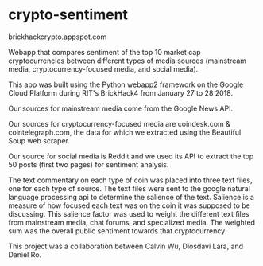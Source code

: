 # crypto-sentiment

brickhackcrypto.appspot.com

Webapp that compares sentiment of the top 10 market cap cryptocurrencies between different types of media sources (mainstream media, cryptocurrency-focused media, and social media).

This app was built using the Python webapp2 framework on the Google Cloud Platform during RIT's BrickHack4 from January 27 to 28 2018.

Our sources for mainstream media come from the Google News API. 

Our sources for cryptocurrency-focused media are coindesk.com & cointelegraph.com, the data for which we extracted using the Beautiful Soup web scraper. 

Our source for social media is Reddit and we used its API to extract the top 50 posts (first two pages) for sentiment analysis.

The text commentary on each type of coin was placed into three text files, one for each type of source. 
The text files were sent to the google natural language processing api to determine the salience of the text. Salience is 
a measure of how focused each text was on the coin it was supposed to be discussing. This salience factor was used to weight the different text files from mainstream media, chat forums, and specialized media. The weighted sum was the overall public sentiment towards that cryptocurrency.

This project was a collaboration between Calvin Wu, Diosdavi Lara, and Daniel Ro.
